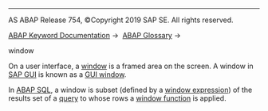   

* * *

AS ABAP Release 754, ©Copyright 2019 SAP SE. All rights reserved.

[ABAP Keyword Documentation](javascript:call_link\('abenabap.htm'\)) →  [ABAP Glossary](javascript:call_link\('abenabap_glossary.htm'\)) → 

window

On a user interface, a [window](javascript:call_link\('abenuser_interface_glosry.htm'\) "Glossary Entry") is a framed area on the screen. A window in [SAP GUI](javascript:call_link\('abensap_gui_glosry.htm'\) "Glossary Entry") is known as a [GUI window](javascript:call_link\('abengui_window_glosry.htm'\) "Glossary Entry").

In [ABAP SQL](javascript:call_link\('abenopen_sql_glosry.htm'\) "Glossary Entry"), a window is subset (defined by a [window expression](javascript:call_link\('abenwindow_expression_glosry.htm'\) "Glossary Entry")) of the results set of a [query](javascript:call_link\('abenquery_glosry.htm'\) "Glossary Entry") to whose rows a [window function](javascript:call_link\('abenwindow_function_glosry.htm'\) "Glossary Entry") is applied.
